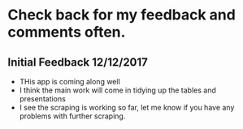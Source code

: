 # Check back for my feedback and comments often. 


## Initial Feedback 12/12/2017

- THis app is coming along well 
- I think the main work will come in tidying up the tables and presentations
- I see the scraping is working so far, let me know if you have any problems with further scraping. 

